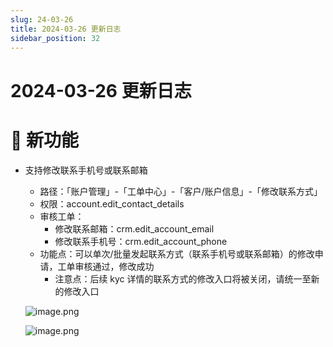 ```yaml
---
slug: 24-03-26
title: 2024-03-26 更新日志
sidebar_position: 32
---
```



# 2024-03-26 更新日志


# 🎉 新功能

- 支持修改联系手机号或联系邮箱
    - 路径：「账户管理」-「工单中心」-「客户/账户信息」-「修改联系方式」
    - 权限：account.edit_contact_details
    - 审核工单：
        - 修改联系邮箱：crm.edit_account_email
        - 修改联系手机号：crm.edit_account_phone
    - 功能点：可以单次/批量发起联系方式（联系手机号或联系邮箱）的修改申请，工单审核通过，修改成功
        - 注意点：后续 kyc 详情的联系方式的修改入口将被关闭，请统一至新的修改入口

    ![image.png](/assets/8629a42e666c219ce66bb21b3886045b.png)


    ![image.png](/assets/d49fd3f19420d2c7227bd5010a7d7c6e.png)

